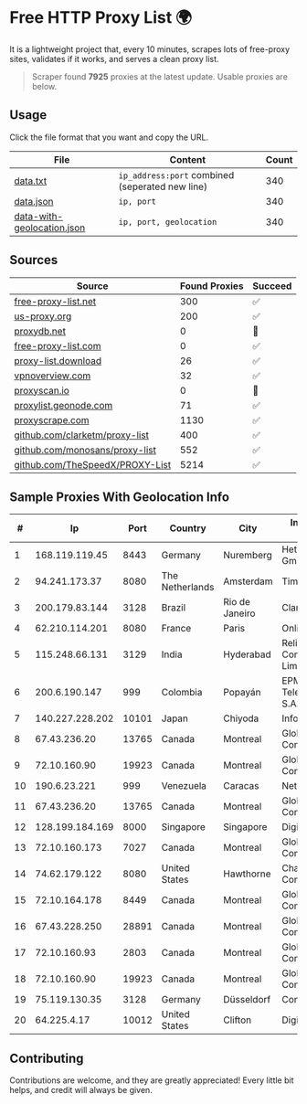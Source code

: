 
# Free HTTP Proxy List 🌍

It is a lightweight project that, every 10 minutes, scrapes lots of free-proxy sites, validates if it works, and serves a clean proxy list.


> Scraper found **7925** proxies at the latest update. Usable proxies are below.

## Usage

Click the file format that you want and copy the URL.


|File|Content|Count|
|----|-------|-----|
|[data.txt](https://raw.githubusercontent.com/themiralay/Proxy-List-World/master/data.txt)|`ip_address:port` combined (seperated new line)|340|
|[data.json](https://raw.githubusercontent.com/themiralay/Proxy-List-World/master/data.json)|`ip, port`|340|
|[data-with-geolocation.json](https://raw.githubusercontent.com/themiralay/Proxy-List-World/master/data-with-geolocation.json)|`ip, port, geolocation`|340|

## Sources

|Source|Found Proxies|Succeed|
|------|-------------|-------|
|[free-proxy-list.net](https://free-proxy-list.net)|300|✅|
|[us-proxy.org](https://www.us-proxy.org)|200|✅|
|[proxydb.net](http://proxydb.net)|0|🚫|
|[free-proxy-list.com](https://free-proxy-list.com/?page=&port=&type%5B%5D=http&type%5B%5D=https&up_time=0&search=Search)|0|✅|
|[proxy-list.download](https://www.proxy-list.download/HTTP)|26|✅|
|[vpnoverview.com](https://vpnoverview.com/privacy/anonymous-browsing/free-proxy-servers)|32|✅|
|[proxyscan.io](https://www.proxyscan.io)|0|🚫|
|[proxylist.geonode.com](https://proxylist.geonode.com/api/proxy-list?limit=300&page=1&sort_by=lastChecked&sort_type=desc&protocols=http,https)|71|✅|
|[proxyscrape.com](https://api.proxyscrape.com/v2/?request=displayproxies&protocol=http&timeout=10000&country=all&ssl=all&anonymity=all)|1130|✅|
|[github.com/clarketm/proxy-list](https://raw.githubusercontent.com/clarketm/proxy-list/master/proxy-list-raw.txt)|400|✅|
|[github.com/monosans/proxy-list](https://raw.githubusercontent.com/monosans/proxy-list/main/proxies/http.txt)|552|✅|
|[github.com/TheSpeedX/PROXY-List](https://raw.githubusercontent.com/TheSpeedX/PROXY-List/master/http.txt)|5214|✅|


## Sample Proxies With Geolocation Info

|#|Ip|Port|Country|City|Internet Service Provider|
|-|--|----|-------|----|-------------------------|
|1|168.119.119.45|8443|Germany|Nuremberg|Hetzner Online GmbH|
|2|94.241.173.37|8080|The Netherlands|Amsterdam|TimeWeb Ltd.|
|3|200.179.83.144|3128|Brazil|Rio de Janeiro|Claro S.A.|
|4|62.210.114.201|8080|France|Paris|Online SAS|
|5|115.248.66.131|3129|India|Hyderabad|Reliance Communications Limited|
|6|200.6.190.147|999|Colombia|Popayán|EPM Telecomunicaciones S.A. E.S.P.|
|7|140.227.228.202|10101|Japan|Chiyoda|InfoSphere|
|8|67.43.236.20|13765|Canada|Montreal|GloboTech Communications|
|9|72.10.160.90|19923|Canada|Montreal|GloboTech Communications|
|10|190.6.23.221|999|Venezuela|Caracas|Net Uno|
|11|67.43.236.20|13765|Canada|Montreal|GloboTech Communications|
|12|128.199.184.169|8000|Singapore|Singapore|DigitalOcean, LLC|
|13|72.10.160.173|7027|Canada|Montreal|GloboTech Communications|
|14|74.62.179.122|8080|United States|Hawthorne|Charter Communications Inc|
|15|72.10.164.178|8449|Canada|Montreal|GloboTech Communications|
|16|67.43.228.250|28891|Canada|Montreal|GloboTech Communications|
|17|72.10.160.93|2803|Canada|Montreal|GloboTech Communications|
|18|72.10.160.90|19923|Canada|Montreal|GloboTech Communications|
|19|75.119.130.35|3128|Germany|Düsseldorf|Contabo GmbH|
|20|64.225.4.17|10012|United States|Clifton|DigitalOcean, LLC|



## Contributing

Contributions are welcome, and they are greatly appreciated! Every
little bit helps, and credit will always be given.

